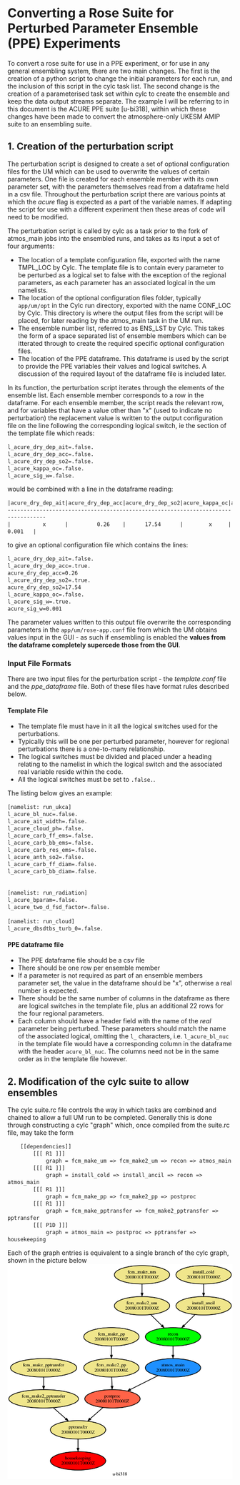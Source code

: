 # Converting a Rose Suite for Perturbed Parameter Ensemble (PPE) Experiments

To convert a rose suite for use in a PPE experiment, or for use in any general ensembling system, there are two main changes. The first is the creation of a python script to change the initial parameters for each run, and the inclusion of this script in the cylc task list. The second change is the creation of a parameterised task set within cylc to create the ensemble and keep the data output streams separate. The example I will be referring to in this document is the ACURE PPE suite [u-bi318], within which these changes have been made to convert the atmosphere-only UKESM AMIP suite to an ensembling suite.

## 1. Creation of the perturbation script

The perturbation script is designed to create a set of optional configuration files for the UM which can be used to overwrite the values of certain parameters. One file is created for each ensemble member with its own parameter set, with the parameters themselves read from a dataframe held in a csv file. Throughout the perturbation script there are various points at which the *acure* flag is expected as a part of the variable names. If adapting the script for use with a different experiment then these areas of code will need to be modified.

The perturbation script is called by cylc as a task prior to the fork of atmos_main jobs into the ensembled runs, and takes as its input a set of four arguments:
* The location of a template configuration file, exported with the name TMPL_LOC by Cylc. The template file is to contain every parameter to be perturbed as a logical set to false with the exception of the regional parameters, as each parameter has an associated logical in the um namelists.
* The location of the optional configuration files folder, typically `app/um/opt` in the Cylc run directory, exported with the name CONF_LOC by Cylc. This directory is where the output files from the script will be placed, for later reading by the atmos_main task in the UM run.
* The ensemble number list, referred to as ENS_LST by Cylc. This takes the form of a space separated list of ensemble members which can be itterated through to create the required specific optional configuration files.
* The location of the PPE dataframe. This dataframe is used by the script to provide the
PPE variables their values and logical switches. A discussion of the required layout of the dataframe file is included later.

In its function, the perturbation script iterates through the elements of the ensemble list. Each ensemble member corresponds to a row in the dataframe. For each ensemble member, the script reads the relevant row, and for variables that have a value other than "x" (used to indicate no perturbation) the replacement value is written to the output configuration file on the line following the corresponding logical switch, ie the section of the template file which reads:
```
l_acure_dry_dep_ait=.false.
l_acure_dry_dep_acc=.false.
l_acure_dry_dep_so2=.false.
l_acure_kappa_oc=.false.
l_acure_sig_w=.false.
```
would be combined with a line in the dataframe reading:
```
|acure_dry_dep_ait|acure_dry_dep_acc|acure_dry_dep_so2|acure_kappa_oc|acure_sig_w|
----------------------------------------------------------------------------------
|          x      |         0.26    |      17.54      |        x     |   0.001   |
```
to give an optional configuration file which contains the lines:
```
l_acure_dry_dep_ait=.false.
l_acure_dry_dep_acc=.true.
acure_dry_dep_acc=0.26
l_acure_dry_dep_so2=.true.
acure_dry_dep_so2=17.54
l_acure_kappa_oc=.false.
l_acure_sig_w=.true.
acure_sig_w=0.001
```

The parameter values written to this output file overwrite the corresponding parameters in the `app/um/rose-app.conf` file from which the UM obtains values input in the GUI - as such if ensembling is enabled the **values from the dataframe completely supercede those from the GUI**.

### Input File Formats ###

There are two input files for the perturbation script - the *template.conf* file and the *ppe_dataframe* file. Both of these files have format rules described below.

#### Template File ####

* The template file must have in it all the logical switches used for the perturbations.
* Typically this will be one per perturbed parameter, however for regional perturbations there is a one-to-many relationship.
* The logical switches must be divided and placed under a heading relating to the namelist in which the logical switch and the associated real variable reside within the code.
* All the logical switches must be set to `.false.`.

The listing below gives an example:
```
[namelist: run_ukca]
l_acure_bl_nuc=.false.
l_acure_ait_width=.false.
l_acure_cloud_ph=.false.
l_acure_carb_ff_ems=.false.
l_acure_carb_bb_ems=.false.
l_acure_carb_res_ems=.false.
l_acure_anth_so2=.false.
l_acure_carb_ff_diam=.false.
l_acure_carb_bb_diam=.false.


[namelist: run_radiation]
l_acure_bparam=.false.
l_acure_two_d_fsd_factor=.false.

[namelist: run_cloud]
l_acure_dbsdtbs_turb_0=.false.
```

#### PPE dataframe file

* The PPE dataframe file should be a csv file
* There should be one row per ensemble member
* If a parameter is not required as part of an ensemble members parameter set, the value in the dataframe should be "x", otherwise a real number is expected.
* There should be the same number of columns in the dataframe as there are logical switches in the template file, plus an additional 22 rows for the four regional parameters.
* Each column should have a header field with the name of the *real* parameter being perturbed. These parameters should match the name of the associated logical, omitting the `l_` characters, i.e. `l_acure_bl_nuc` in the template file would have a corresponding column in the dataframe with the header `acure_bl_nuc`. The columns need not be in the same order as in the template file however.


## 2. Modification of the cylc suite to allow ensembles

The cylc suite.rc file controls the way in which tasks are combined and chained to allow a full UM run to be completed. Generally this is done through constructing a cylc "graph" which, once compiled from the suite.rc file, may take the form
```
    [[dependencies]]
        [[[ R1 ]]]
            graph = fcm_make_um => fcm_make2_um => recon => atmos_main
        [[[ R1 ]]]
            graph = install_cold => install_ancil => recon => atmos_main
        [[[ R1 ]]]
            graph = fcm_make_pp => fcm_make2_pp => postproc
        [[[ R1 ]]]
            graph = fcm_make_pptransfer => fcm_make2_pptransfer => pptransfer
        [[[ P1D ]]]
            graph = atmos_main => postproc => pptransfer => housekeeping
```
Each of the graph entries is equivalent to a single branch of the cylc graph, shown in the picture below
![Cylc Graph](ppe_no_ens.png)
